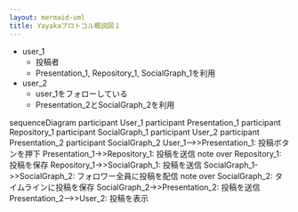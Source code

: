 ```yaml
---
layout: mermaid-uml
title: Yayakaプロトコル概説図１
---
```



- user_1
  - 投稿者
  - Presentation_1, Repository_1, SocialGraph_1を利用
- user_2
  - user_1をフォローしている
  - Presentation_2とSocialGraph_2を利用


<div class="mermaid">
  sequenceDiagram
  participant User_1
  participant Presentation_1
  participant Repository_1
  participant SocialGraph_1
  participant User_2
  participant Presentation_2
  participant SocialGraph_2
  User_1-->>Presentation_1: 投稿ボタンを押下
  Presentation_1->>Repository_1: 投稿を送信
  note over Repository_1: 投稿を保存
  Repository_1->>SocialGraph_1: 投稿を送信
  SocialGraph_1->>SocialGraph_2: フォロワー全員に投稿を配信
  note over SocialGraph_2: タイムラインに投稿を保存
  SocialGraph_2->>Presentation_2: 投稿を送信
  Presentation_2-->>User_2: 投稿を表示
</div>
